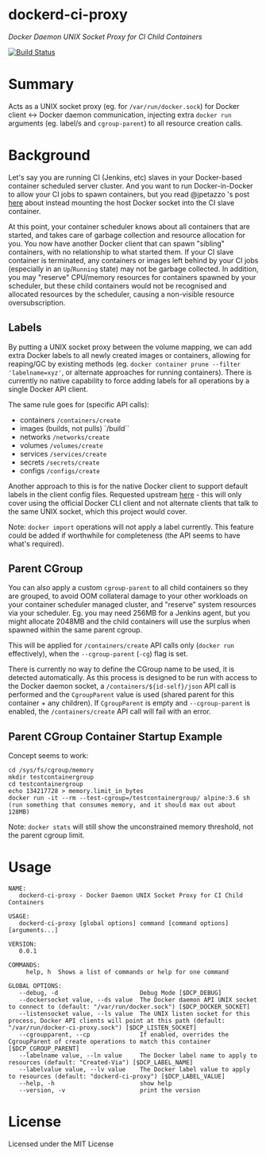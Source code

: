# dockerd-ci-proxy

*Docker Daemon UNIX Socket Proxy for CI Child Containers*

[![Build Status](https://travis-ci.org/CpuID/dockerd-ci-proxy.svg?branch=master)](https://travis-ci.org/CpuID/dockerd-ci-proxy)

# Summary

Acts as a UNIX socket proxy (eg. for `/var/run/docker.sock`) for Docker client <-> Docker daemon communication, injecting extra `docker run` arguments (eg. label/s and `cgroup-parent`) to all resource creation calls.

# Background

Let's say you are running CI (Jenkins, etc) slaves in your Docker-based container scheduled server cluster. And you want to run Docker-in-Docker to allow your CI jobs to spawn containers, but you read @jpetazzo 's post [here](https://jpetazzo.github.io/2015/09/03/do-not-use-docker-in-docker-for-ci/) about instead mounting the host Docker socket into the CI slave container.

At this point, your container scheduler knows about all containers that are started, and takes care of garbage collection and resource allocation for you. You now have another Docker client that can spawn "sibling" containers, with no relationship to what started them. If your CI slave container is terminated, any containers or images left behind by your CI jobs (especially in an `Up`/`Running` state) may not be garbage collected. In addition, you may "reserve" CPU/memory resources for containers spawned by your scheduler, but these child containers would not be recognised and allocated resources by the scheduler, causing a non-visible resource oversubscription.

## Labels

By putting a UNIX socket proxy between the volume mapping, we can add extra Docker labels to all newly created images or containers, allowing for reaping/GC by existing methods (eg. `docker container prune --filter 'labelname=xyz'`, or alternate approaches for running containers). There is currently no native capability to force adding labels for all operations by a single Docker API client.

The same rule goes for (specific API calls):

- containers `/containers/create`
- images (builds, not pulls) `/build``
- networks `/networks/create`
- volumes `/volumes/create`
- services `/services/create`
- secrets `/secrets/create`
- configs `/configs/create`


Another approach to this is for the native Docker client to support default labels in the client config files. Requested upstream [here](https://github.com/moby/moby/issues/33644) - this will only cover using the official Docker CLI client and not alternate clients that talk to the same UNIX socket, which this project would cover.

Note: `docker import` operations will not apply a label currently. This feature could be added if worthwhile for completeness (the API seems to have what's required).

## Parent CGroup

You can also apply a custom `cgroup-parent` to all child containers so they are grouped, to avoid OOM collateral damage to your other workloads on your container scheduler managed cluster, and "reserve" system resources via your scheduler. Eg. you may need 256MB for a Jenkins agent, but you might allocate 2048MB and the child containers will use the surplus when spawned within the same parent cgroup.

This will be applied for `/containers/create` API calls only (`docker run` effectively), when the `--cgroup-parent` (`-cg`) flag is set.

There is currently no way to define the CGroup name to be used, it is detected automatically. As this process is designed to be run with access to the Docker daemon socket, a `/containers/${id-self}/json` API call is performed and the `CgroupParent` value is used (shared parent for this container + any children). If `CgroupParent` is empty and `--cgroup-parent` is enabled, the `/containers/create` API call will fail with an error.

## Parent CGroup Container Startup Example

Concept seems to work:

```
cd /sys/fs/cgroup/memory
mkdir testcontainergroup
cd testcontainergroup
echo 134217728 > memory.limit_in_bytes
docker run -it --rm --test-cgroup=/testcontainergroup/ alpine:3.6 sh
(run something that consumes memory, and it should max out about 128MB)
```

Note: `docker stats` will still show the unconstrained memory threshold, not the parent cgroup limit.

# Usage

```
NAME:
   dockerd-ci-proxy - Docker Daemon UNIX Socket Proxy for CI Child Containers

USAGE:
   dockerd-ci-proxy [global options] command [command options] [arguments...]

VERSION:
   0.0.1

COMMANDS:
     help, h  Shows a list of commands or help for one command

GLOBAL OPTIONS:
   --debug, -d                       Debug Mode [$DCP_DEBUG]
   --dockersocket value, --ds value  The Docker daemon API UNIX socket to connect to (default: "/var/run/docker.sock") [$DCP_DOCKER_SOCKET]
   --listensocket value, --ls value  The UNIX listen socket for this process, Docker API clients will point at this path (default: "/var/run/docker-ci-proxy.sock") [$DCP_LISTEN_SOCKET]
   --cgroupparent, --cp              If enabled, overrides the CgroupParent of create operations to match this container [$DCP_CGROUP_PARENT]
   --labelname value, --ln value     The Docker label name to apply to resources (default: "Created-Via") [$DCP_LABEL_NAME]
   --labelvalue value, --lv value    The Docker label value to apply to resources (default: "dockerd-ci-proxy") [$DCP_LABEL_VALUE]
   --help, -h                        show help
   --version, -v                     print the version
```

# License

Licensed under the MIT License

